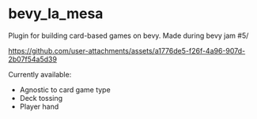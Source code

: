 # bevy_la_mesa
Plugin for building card-based games on bevy. Made during bevy jam #5/


https://github.com/user-attachments/assets/a1776de5-f26f-4a96-907d-2b07f54a5d39


Currently available:

* Agnostic to card game type
* Deck tossing
* Player hand
